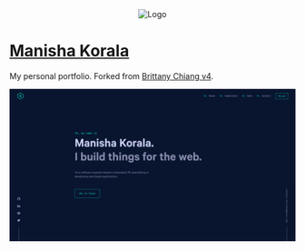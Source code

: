 <div align="center">
  <img alt="Logo" src="https://raw.github.com/ManishaKorala/portfolio/master/src/images/logo.png" width="100" />
</div>

# [Manisha Korala](http://manishakorala.com/)

My personal portfolio. Forked from [Brittany Chiang v4](https://github.com/bchiang7/v4).

![demo](https://raw.githubusercontent.com/ManishaKorala/portfolio/master/src/images/demo.png)
